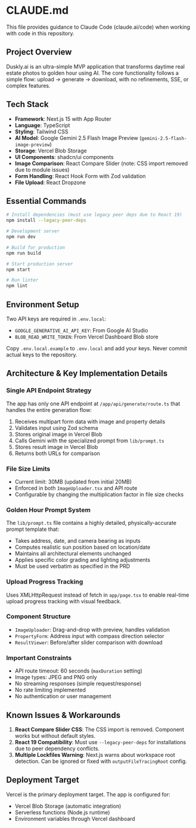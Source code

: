 # CLAUDE.md

This file provides guidance to Claude Code (claude.ai/code) when working with code in this repository.

## Project Overview

Duskly.ai is an ultra-simple MVP application that transforms daytime real estate photos to golden hour using AI. The core functionality follows a simple flow: upload → generate → download, with no refinements, SSE, or complex features.

## Tech Stack

- **Framework**: Next.js 15 with App Router
- **Language**: TypeScript
- **Styling**: Tailwind CSS
- **AI Model**: Google Gemini 2.5 Flash Image Preview (`gemini-2.5-flash-image-preview`)
- **Storage**: Vercel Blob Storage
- **UI Components**: shadcn/ui components
- **Image Comparison**: React Compare Slider (note: CSS import removed due to module issues)
- **Form Handling**: React Hook Form with Zod validation
- **File Upload**: React Dropzone

## Essential Commands

```bash
# Install dependencies (must use legacy peer deps due to React 19)
npm install --legacy-peer-deps

# Development server
npm run dev

# Build for production
npm run build

# Start production server
npm start

# Run linter
npm lint
```

## Environment Setup

Two API keys are required in `.env.local`:
- `GOOGLE_GENERATIVE_AI_API_KEY`: From Google AI Studio
- `BLOB_READ_WRITE_TOKEN`: From Vercel Dashboard Blob store

Copy `.env.local.example` to `.env.local` and add your keys. Never commit actual keys to the repository.

## Architecture & Key Implementation Details

### Single API Endpoint Strategy
The app has only one API endpoint at `/app/api/generate/route.ts` that handles the entire generation flow:
1. Receives multipart form data with image and property details
2. Validates input using Zod schema
3. Stores original image in Vercel Blob
4. Calls Gemini with the specialized prompt from `lib/prompt.ts`
5. Stores result image in Vercel Blob
6. Returns both URLs for comparison

### File Size Limits
- Current limit: 30MB (updated from initial 20MB)
- Enforced in both `ImageUploader.tsx` and API route
- Configurable by changing the multiplication factor in file size checks

### Golden Hour Prompt System
The `lib/prompt.ts` file contains a highly detailed, physically-accurate prompt template that:
- Takes address, date, and camera bearing as inputs
- Computes realistic sun position based on location/date
- Maintains all architectural elements unchanged
- Applies specific color grading and lighting adjustments
- Must be used verbatim as specified in the PRD

### Upload Progress Tracking
Uses XMLHttpRequest instead of fetch in `app/page.tsx` to enable real-time upload progress tracking with visual feedback.

### Component Structure
- `ImageUploader`: Drag-and-drop with preview, handles validation
- `PropertyForm`: Address input with compass direction selector
- `ResultViewer`: Before/after slider comparison with download

### Important Constraints
- API route timeout: 60 seconds (`maxDuration` setting)
- Image types: JPEG and PNG only
- No streaming responses (simple request/response)
- No rate limiting implemented
- No authentication or user management

## Known Issues & Workarounds

1. **React Compare Slider CSS**: The CSS import is removed. Component works but without default styles.
2. **React 19 Compatibility**: Must use `--legacy-peer-deps` for installations due to peer dependency conflicts.
3. **Multiple Lockfiles Warning**: Next.js warns about workspace root detection. Can be ignored or fixed with `outputFileTracingRoot` config.

## Deployment Target

Vercel is the primary deployment target. The app is configured for:
- Vercel Blob Storage (automatic integration)
- Serverless functions (Node.js runtime)
- Environment variables through Vercel dashboard